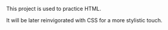This project is used to practice HTML. 

It will be later reinvigorated with CSS for a more stylistic touch.

